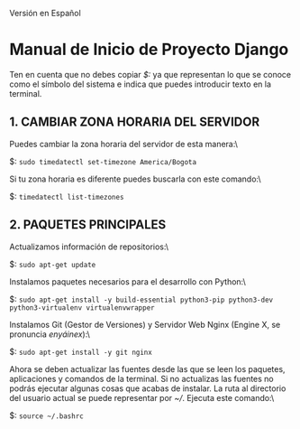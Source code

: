 Versión en Español
# Manual de Inicio de Proyecto Django

Ten en cuenta que no debes copiar *$:* ya que representan lo que se conoce como el símbolo del sistema e indica que puedes introducir texto en la terminal.

## 1. CAMBIAR ZONA HORARIA DEL SERVIDOR

Puedes cambiar la zona horaria del servidor de esta manera:\

$: `sudo timedatectl set-timezone America/Bogota`

Si tu zona horaria es diferente puedes buscarla con este comando:\

$: `timedatectl list-timezones`

## 2. PAQUETES PRINCIPALES

Actualizamos información de repositorios:\

$: `sudo apt-get update`

Instalamos paquetes necesarios para el desarrollo con Python:\

$: `sudo apt-get install -y build-essential python3-pip python3-dev python3-virtualenv virtualenvwrapper`

Instalamos Git (Gestor de Versiones) y Servidor Web Nginx (Engine X, se pronuncia *enyáinex*):\

$: `sudo apt-get install -y git nginx`

Ahora se deben actualizar las fuentes desde las que se leen los paquetes, aplicaciones y comandos de la terminal. Si no actualizas las fuentes no podrás ejecutar algunas cosas que acabas de instalar. La ruta al directorio del usuario actual se puede representar por *~/*. Ejecuta este comando:\

$: `source ~/.bashrc`

